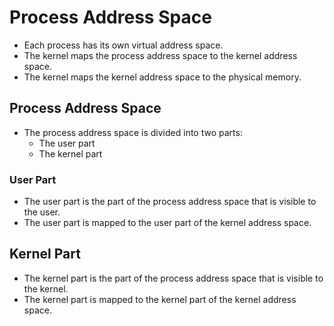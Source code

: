 # Process Address Space

* Each process has its own virtual address space.
* The kernel maps the process address space to the kernel address space.
* The kernel maps the kernel address space to the physical memory.

## Process Address Space

* The process address space is divided into two parts:
  * The user part
  * The kernel part

### User Part

* The user part is the part of the process address space that is visible to the user.
* The user part is mapped to the user part of the kernel address space.

## Kernel Part

* The kernel part is the part of the process address space that is visible to the kernel.
* The kernel part is mapped to the kernel part of the kernel address space.

